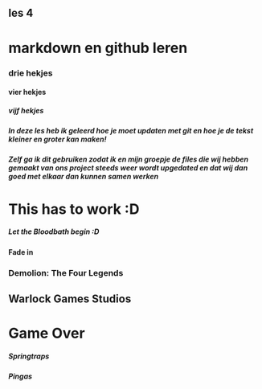 ## les 4

# markdown en github leren

### drie hekjes

#### vier hekjes

##### vijf hekjes

##### In deze les heb ik geleerd hoe je moet updaten met git en hoe je de tekst kleiner en groter kan maken!

##### Zelf ga ik dit gebruiken zodat ik en mijn groepje de files die wij hebben gemaakt van ons project steeds weer wordt upgedated en dat wij dan goed met elkaar dan kunnen samen werken

<!DOCTYPE HTML>
<html>
<head>
   <title>Wide Putin</title>
   <style>

   </style>
</head>
<body>
    <h1>This has to work :D</h1>
</body>
</html>

##### Let the Bloodbath begin :D

#### Fade in

### Demolion: The Four Legends

## Warlock Games Studios

# Game Over

##### Springtraps

##### Pingas